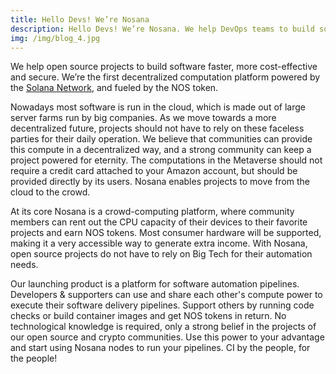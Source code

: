 ```yaml
---
title: Hello Devs! We’re Nosana
description: Hello Devs! We’re Nosana. We help DevOps teams to build software faster, more cost-effective and secure.
img: /img/blog_4.jpg
---
```

We help open source projects to build software faster, more cost-effective and secure.
We’re the first decentralized computation platform powered by the [Solana Network](https://solana.com/), 
and fueled by the NOS token.

Nowadays most software is run in the cloud, which is made out of large server farms run by big companies. 
As we move towards a more decentralized future, 
projects should not have to rely on these faceless parties for their daily operation.
We believe that communities can provide this compute in a decentralized way, 
and a strong community can keep a project powered for eternity. 
The computations in the Metaverse should not require a credit card attached to your Amazon account, 
but should be provided directly by its users. 
Nosana enables projects to move from the cloud to the crowd.

At its core Nosana is a crowd-computing platform, 
where community members can rent out the CPU capacity of their devices to their favorite projects and earn NOS tokens. 
Most consumer hardware will be supported, making it a very accessible way to generate extra income. 
With Nosana, open source projects do not have to rely on Big Tech for their automation needs.

Our launching product is a platform for software automation pipelines. 
Developers & supporters can use and share each other's compute power to execute their software delivery pipelines. 
Support others by running code checks or build container images and get NOS tokens in return.
No technological knowledge is required, only a strong belief in the projects of our open source and crypto communities. 
Use this power to your advantage and start using Nosana nodes to run your pipelines. 
CI by the people, for the people!

